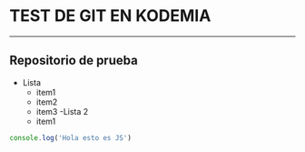 # TEST DE GIT EN KODEMIA 
---
## Repositorio de prueba 
- Lista
    - item1
    - item2
    - item3
-Lista 2
    - item1 

```javascript 
console.log('Hola esto es JS')